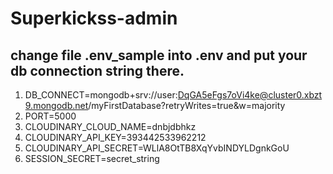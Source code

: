 # Superkickss-admin

## change file .env_sample into .env and put your db connection string there.
1. DB_CONNECT=mongodb+srv://user:DqGA5eFgs7oVi4ke@cluster0.xbzt9.mongodb.net/myFirstDatabase?retryWrites=true&w=majority
2. PORT=5000
3. CLOUDINARY_CLOUD_NAME=dnbjdbhkz
4. CLOUDINARY_API_KEY=393442533962212
5. CLOUDINARY_API_SECRET=WLlA8OtTB8XqYvbINDYLDgnkGoU
6. SESSION_SECRET=secret_string
